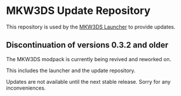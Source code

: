 # MKW3DS Update Repository

This repository is used by the [MKW3DS Launcher](https://github.com/MKW3DS/MKW3DS_Launcher) to provide updates.

## Discontinuation of versions 0.3.2 and older

The MKW3DS modpack is currently being revived and reworked on.

This includes the launcher and the update repository.

Updates are not available until the next stable release.
Sorry for any inconveniences.
